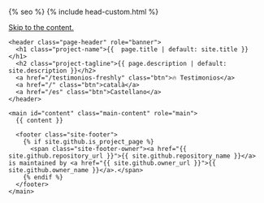 <!DOCTYPE html>
<html lang="{{ site.lang | default: "en-US" }}">
  <head>
    <meta charset="UTF-8">

{% seo %}
    <link rel="preconnect" href="https://fonts.gstatic.com">
    <link rel="preload" href="https://fonts.googleapis.com/css?family=Open+Sans:400,700&display=swap" as="style" type="text/css" crossorigin>
    <meta name="viewport" content="width=device-width, initial-scale=1">
    <meta name="theme-color" content="#157878">
    <meta name="apple-mobile-web-app-status-bar-style" content="black-translucent">
    <meta name="description" content="{{ page.meta_description | default: page.description | default: site.description }}">
    <meta name="keywords" content="freshly,freshly cosmetics,cosmètica natural,cosmètica vegana,cosmètica cruelty-free, freshly ere, freshly ero">
    <title>{{ page.meta_title | default: page.title | default: site.title }}</title>
    <link rel="stylesheet" href="{{ '/assets/css/style.css?v=' | append: site.github.build_revision | relative_url }}">
    {% include head-custom.html %}
  </head>
  <body>
    <a id="skip-to-content" href="#content">Skip to the content.</a>

    <header class="page-header" role="banner">
      <h1 class="project-name">{{  page.title | default: site.title }}</h1>
      <h2 class="project-tagline">{{ page.description | default: site.description }}</h2>
      <a href="/testimonios-freshly" class="btn">🔥 Testimonios</a>
      <a href="/" class="btn">català</a>
      <a href="/es" class="btn">Castellano</a>
    </header>

    <main id="content" class="main-content" role="main">
      {{ content }}

      <footer class="site-footer">
        {% if site.github.is_project_page %}
          <span class="site-footer-owner"><a href="{{ site.github.repository_url }}">{{ site.github.repository_name }}</a> is maintained by <a href="{{ site.github.owner_url }}">{{ site.github.owner_name }}</a>.</span>
        {% endif %}
      </footer>
    </main>
  </body>
</html>
